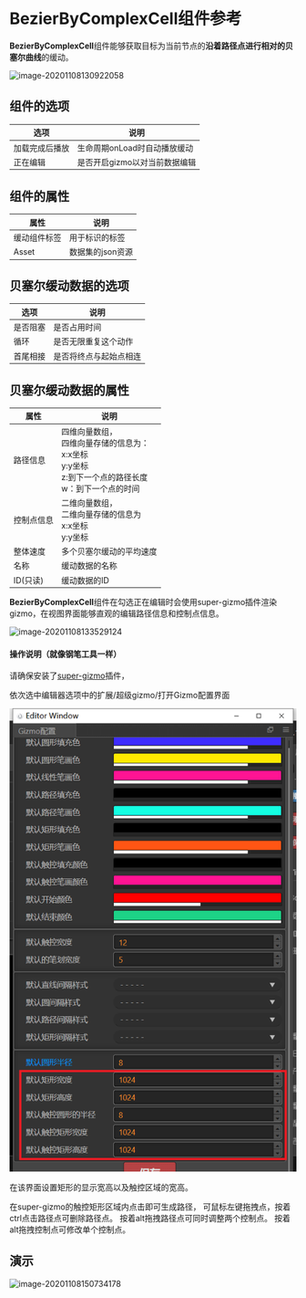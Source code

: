 # BezierByComplexCell组件参考

**BezierByComplexCell**组件能够获取目标为当前节点的**沿着路径点进行相对的贝塞尔曲线**的缓动。

![image-20201108130922058](https://raw.githubusercontent.com/chichinohaha/Tweener/gh-pages/docs/Sources/image-20201108130922058.png)

## 组件的选项

| 选项           | 说明                          |
| -------------- | ----------------------------- |
| 加载完成后播放 | 生命周期onLoad时自动播放缓动  |
| 正在编辑       | 是否开启gizmo以对当前数据编辑 |

## 组件的属性

| 属性         | 说明             |
| ------------ | ---------------- |
| 缓动组件标签 | 用于标识的标签   |
| Asset        | 数据集的json资源 |

## 贝塞尔缓动数据的选项

| 选项     | 说明                   |
| -------- | ---------------------- |
| 是否阻塞 | 是否占用时间           |
| 循环     | 是否无限重复这个动作   |
| 首尾相接 | 是否将终点与起始点相连 |

## 贝塞尔缓动数据的属性

| 属性       | 说明                                                         |
| ---------- | ------------------------------------------------------------ |
| 路径信息   | 四维向量数组，<br />四维向量存储的信息为：<br />x:x坐标<br />y:y坐标<br />z:到下一个点的路径长度<br />w：到下一个点的时间 |
| 控制点信息 | 二维向量数组，<br />二维向量存储的信息为<br />x:x坐标<br />y:y坐标 |
| 整体速度   | 多个贝塞尔缓动的平均速度                                     |
| 名称       | 缓动数据的名称                                               |
| ID(只读)   | 缓动数据的ID                                                 |



**BezierByComplexCell**组件在勾选正在编辑时会使用super-gizmo插件渲染gizmo，在视图界面能够直观的编辑路径信息和控制点信息。

![image-20201108133529124](https://raw.githubusercontent.com/chichinohaha/Tweener/gh-pages/docs/Sources/image-20201108133529124.png)

#### 操作说明（就像钢笔工具一样）

请确保安装了[super-gizmo](https://store.cocos.com/#/resources/detail/2513)插件，

依次选中编辑器选项中的扩展/超级gizmo/打开Gizmo配置界面

![image-20201108150734178](https://raw.githubusercontent.com/chichinohaha/Tweener/gh-pages/docs/Sources/super-gizmo.png)

在该界面设置矩形的显示宽高以及触控区域的宽高。

在super-gizmo的触控矩形区域内点击即可生成路径，
可鼠标左键拖拽点，按着ctrl点击路径点可删除路径点。
按着alt拖拽路径点可同时调整两个控制点。
按着alt拖拽控制点可修改单个控制点。

## 演示

![image-20201108150734178](https://raw.githubusercontent.com/chichinohaha/Tweener/gh-pages/docs/Sources/tweener-bezierBy.gif)